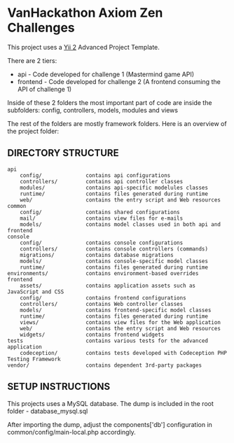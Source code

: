 VanHackathon Axiom Zen Challenges
=================================

This project uses a [Yii 2](http://www.yiiframework.com/) Advanced Project Template.

There are 2 tiers:

* api - Code developed for challenge 1 (Mastermind game API)
* frontend - Code developed for challenge 2 (A frontend consuming the API of challenge 1) 

Inside of these 2 folders the most important part of code are inside the subfolders: config, controllers, models, modules and views

The rest of the folders are mostly framework folders. Here is an overview of the project folder:


DIRECTORY STRUCTURE
-------------------

```
api
    config/              contains api configurations
    controllers/         contains api controller classes
    modules/             contains api-specific modelules classes
    runtime/             contains files generated during runtime
    web/                 contains the entry script and Web resources
common
    config/              contains shared configurations
    mail/                contains view files for e-mails
    models/              contains model classes used in both api and frontend
console
    config/              contains console configurations
    controllers/         contains console controllers (commands)
    migrations/          contains database migrations
    models/              contains console-specific model classes
    runtime/             contains files generated during runtime
environments/            contains environment-based overrides
frontend
    assets/              contains application assets such as JavaScript and CSS
    config/              contains frontend configurations
    controllers/         contains Web controller classes
    models/              contains frontend-specific model classes
    runtime/             contains files generated during runtime
    views/               contains view files for the Web application
    web/                 contains the entry script and Web resources
    widgets/             contains frontend widgets
tests                    contains various tests for the advanced application
    codeception/         contains tests developed with Codeception PHP Testing Framework
vendor/                  contains dependent 3rd-party packages
```


SETUP INSTRUCTIONS
------------------

This projects uses a MySQL database. The dump is included in the root folder - database_mysql.sql

After importing the dump, adjust the components['db'] configuration in common/config/main-local.php accordingly.

